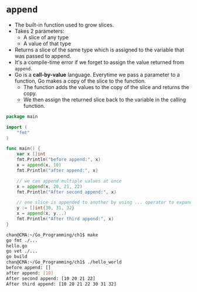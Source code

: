 # `append` 

- The built-in function used to grow slices.
- Takes 2 parameters: 
  - A slice of any type 
  - A value of that type
- Returns a slice of the same type which is assigned to the variable that was passed to append.
- It's a compile-time error if we forget to assign the value returned from `append`.
- Go is a **call-by-value** language. Everytime we pass a parameter to a function, Go makes a copy of the slice to the function.
  - The function adds the values to the copy of the slice and returns the copy.
  - We then assign the returned slice back to the variable in the calling function.

```go
package main

import (
	"fmt"
)

func main() {
	var x []int
	fmt.Println("before append:", x)
	x = append(x, 10)
	fmt.Println("after append:", x)

	// we can append multiple values at once
	x = append(x, 20, 21, 22)
	fmt.Println("After second append:", x)

	// one slice is appended to another by using ... operator to expand the source slice into individual values
	y := []int{30, 31, 32}
	x = append(x, y...)
	fmt.Println("After third append:", x)
}
```

```sh
chan@CMA:~/Go_Programming/ch1$ make
go fmt ./...
hello.go
go vet ./...
go build 
chan@CMA:~/Go_Programming/ch1$ ./hello_world
before append: []
after append: [10]
After second append: [10 20 21 22]
After third append: [10 20 21 22 30 31 32]
```

